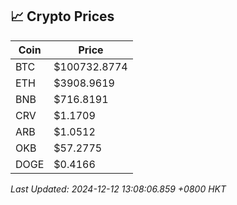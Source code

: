 ## 📈 Crypto Prices

| Coin | Price |
| ---- | ----- |
| BTC | $100732.8774 |
| ETH | $3908.9619 |
| BNB | $716.8191 |
| CRV | $1.1709 |
| ARB | $1.0512 |
| OKB | $57.2775 |
| DOGE | $0.4166 |

_Last Updated: 2024-12-12 13:08:06.859 +0800 HKT_